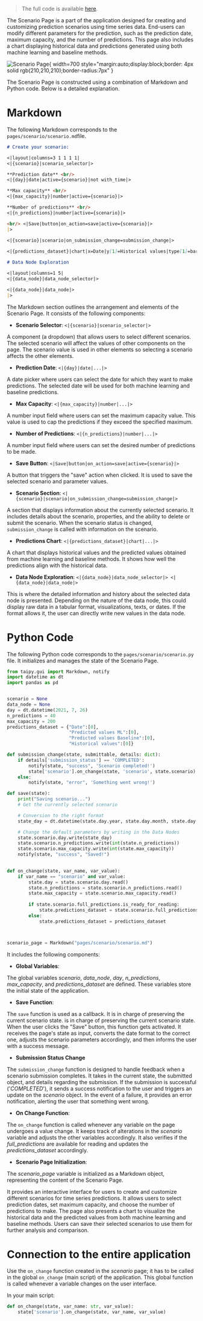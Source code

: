 > The full code is available
<a href="../../src/src.zip" download>here</a>.

The Scenario Page is a part of the application designed for creating and 
customizing prediction scenarios using time series data. End-users can modify different parameters 
for the prediction, such as the prediction date, maximum capacity, 
and the number of predictions. This page also includes a chart displaying historical data 
and predictions generated using both machine learning and baseline methods.

![Scenario Page](result.png){ width=700 style="margin:auto;display:block;border: 4px solid rgb(210,210,210);border-radius:7px" }

The Scenario Page is constructed using a combination of Markdown and Python code. Below is a detailed explanation.

# Markdown

The following Markdown corresponds to the `pages/scenario/scenario.md`file.

```markdown
# Create your scenario:

<|layout|columns=3 1 1 1 1|
<|{scenario}|scenario_selector|>

**Prediction date** <br/>
<|{day}|date|active={scenario}|not with_time|>

**Max capacity** <br/>
<|{max_capacity}|number|active={scenario}|>

**Number of predictions** <br/>
<|{n_predictions}|number|active={scenario}|>

<br/> <|Save|button|on_action=save|active={scenario}|>
|>
 
<|{scenario}|scenario|on_submission_change=submission_change|>

<|{predictions_dataset}|chart|x=Date|y[1]=Historical values|type[1]=bar|y[2]=Predicted values ML|y[3]=Predicted values Baseline|>

# Data Node Exploration

<|layout|columns=1 5|
<|{data_node}|data_node_selector|>

<|{data_node}|data_node|>
|>
```

The Markdown section outlines the arrangement and elements of the Scenario Page. It consists of the following components:

- **Scenario Selector**: `<|{scenario}|scenario_selector|>`

A component (a dropdown) that allows users to select different scenarios. The selected scenario will affect the values of other components on the page. The scenario value is used in other elements so selecting a scenario affects the other elements.

- **Prediction Date**: `<|{day}|date|...|>`

A date picker where users can select the date for which they want to make predictions. The selected date will be used for both machine learning and baseline predictions.

- **Max Capacity**: `<|{max_capacity}|number|...|>`

A number input field where users can set the maximum capacity value. This value is used to cap the predictions if they exceed the specified maximum.

- **Number of Predictions**: `<|{n_predictions}|number|...|>`

A number input field where users can set the desired number of predictions to be made.

- **Save Button**: `<|Save|button|on_action=save|active={scenario}|>`

A button that triggers the "save" action when clicked. It is used to save the selected scenario and parameter values.

- **Scenario Section**: `<|{scenario}|scenario|on_submission_change=submission_change|>`

A section that displays information about the currently selected scenario. It includes details about the scenario, properties, and the ability to delete or submit the scenario. When the scenario status is changed, `submission_change` is called with information on the scenario.

- **Predictions Chart**: `<|{predictions_dataset}|chart|...|>`

A chart that displays historical values and the predicted values obtained from machine learning and baseline methods. It shows how well the predictions align with the historical data.

- **Data Node Exploration**: `<|{data_node}|data_node_selector|> <|{data_node}|data_node|>`

This is where the detailed information and history about the selected data node is presented. Depending on the nature of the data node, this could display raw data in a tabular format, visualizations, texts, or dates. If the format allows it, the user can directly write new values in the data node.


# Python Code

The following Python code corresponds to the `pages/scenario/scenario.py` file. It initializes and manages the state of the Scenario Page.

```python
from taipy.gui import Markdown, notify
import datetime as dt
import pandas as pd


scenario = None
data_node = None
day = dt.datetime(2021, 7, 26)
n_predictions = 40
max_capacity = 200
predictions_dataset = {"Date":[0], 
                       "Predicted values ML":[0],
                       "Predicted values Baseline":[0],
                       "Historical values":[0]}

def submission_change(state, submittable, details: dict):
    if details['submission_status'] == 'COMPLETED':
        notify(state, "success", 'Scenario completed!')
        state['scenario'].on_change(state, 'scenario', state.scenario)
    else:
        notify(state, "error", 'Something went wrong!')

def save(state):
    print("Saving scenario...")
    # Get the currently selected scenario

    # Conversion to the right format
    state_day = dt.datetime(state.day.year, state.day.month, state.day.day)

    # Change the default parameters by writing in the Data Nodes
    state.scenario.day.write(state_day)
    state.scenario.n_predictions.write(int(state.n_predictions))
    state.scenario.max_capacity.write(int(state.max_capacity))
    notify(state, "success", "Saved!")
    

def on_change(state, var_name, var_value):
    if var_name == "scenario" and var_value:
        state.day = state.scenario.day.read()
        state.n_predictions = state.scenario.n_predictions.read()
        state.max_capacity = state.scenario.max_capacity.read()
        
        if state.scenario.full_predictions.is_ready_for_reading:
            state.predictions_dataset = state.scenario.full_predictions.read()
        else:
            state.predictions_dataset = predictions_dataset



scenario_page = Markdown("pages/scenario/scenario.md")
```


It includes the following components:

- **Global Variables**:

The global variables *scenario*, *data_node*, *day*, *n_predictions*, *max_capacity*, and *predictions_dataset* are defined. These variables store the initial state of the application.

- **Save Function**:

The `save` function is used as a callback. It is in charge of preserving the current scenario state.  is in charge of preserving the current scenario state. 
When the user clicks the "Save" button, this function gets activated. 
It receives the page's state as input, converts the date format to the correct one, 
adjusts the scenario parameters accordingly, and then informs the user with a success message.

- **Submission Status Change**

The `submission_change` function is designed to handle feedback when a scenario submission completes. It takes in the current state, the submitted object, and details regarding the submission. If the submission is successful ('*COMPLETED*'), it sends a success notification to the user and triggers an update on the *scenario* object. In the event of a failure, it provides an error notification, alerting the user that something went wrong.

- **On Change Function**:

The `on_change` function is called whenever any variable on the page undergoes a value change. 
It keeps track of alterations in the *scenario* variable and adjusts the other variables accordingly. 
It also verifies if the *full_predictions* are available for reading and updates the *predictions_dataset* accordingly.

- **Scenario Page Initialization**:

The *scenario_page* variable is initialized as a Markdown object, representing the content of the Scenario Page.

It provides an interactive interface for users to create and customize different scenarios for time series predictions. It allows users to select prediction dates, 
set maximum capacity, and choose the number of predictions to make. The page also presents a chart to visualize the historical data and the predicted values from 
both machine learning and baseline methods. Users can save their selected scenarios to use them for further analysis and comparison. 

# Connection to the entire application

Use the `on_change` function created in the *scenario* page; it has to be called in the global `on_change` (main script) of the application. 
This global function is called whenever a variable changes on the user interface. 

In your main script:

```python
def on_change(state, var_name: str, var_value):
    state['scenario'].on_change(state, var_name, var_value)
```
